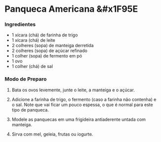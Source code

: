 # Panqueca Americana &#x1F95E

### Ingredientes 
- 1 xícara (chá) de farinha de trigo
- 1 xícara (chá) de leite
- 2 colheres (sopa) de manteiga derretida
- 2 colheres (sopa) de açúcar refinado
- 1 colher (sopa) de fermento em pó
- 1 ovo
- 1 colher (chá) de sal

### Modo de Preparo

1. Bata os ovos levemente, junte o leite, a manteiga e o açúcar.

1. Adicione a farinha de trigo, o fermento (caso a farinha não contenha) e o sal. Note que vai ficar um pouco espessa, o que é normal para este tipo de panqueca.

1. Modele as panquecas em uma frigideira antiaderente untada com manteiga.

1. Sirva com mel, geleia, frutas ou iogurte.